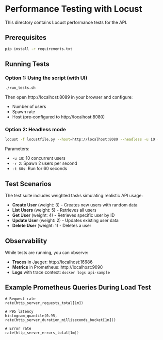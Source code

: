 # Performance Testing with Locust

This directory contains Locust performance tests for the API.

## Prerequisites

```bash
pip install -r requirements.txt
```

## Running Tests

### Option 1: Using the script (with UI)
```bash
./run_tests.sh
```

Then open http://localhost:8089 in your browser and configure:
- Number of users
- Spawn rate
- Host (pre-configured to http://localhost:8080)

### Option 2: Headless mode
```bash
locust -f locustfile.py --host=http://localhost:8080 --headless -u 10 -r 2 -t 60s
```

Parameters:
- `-u 10`: 10 concurrent users
- `-r 2`: Spawn 2 users per second
- `-t 60s`: Run for 60 seconds

## Test Scenarios

The test suite includes weighted tasks simulating realistic API usage:

- **Create User** (weight: 3) - Creates new users with random data
- **List Users** (weight: 5) - Retrieves all users
- **Get User** (weight: 4) - Retrieves specific user by ID
- **Update User** (weight: 2) - Updates existing user data
- **Delete User** (weight: 1) - Deletes a user

## Observability

While tests are running, you can observe:
- **Traces** in Jaeger: http://localhost:16686
- **Metrics** in Prometheus: http://localhost:9090
- **Logs** with trace context: `docker logs api-sample`

## Example Prometheus Queries During Load Test

```promql
# Request rate
rate(http_server_requests_total[1m])

# P95 latency
histogram_quantile(0.95, rate(http_server_duration_milliseconds_bucket[1m]))

# Error rate
rate(http_server_errors_total[1m])
```
